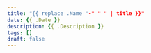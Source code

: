 ```yaml
---
title: "{{ replace .Name "-" " " | title }}"
date: {{ .Date }}
description: {{ .Description }}
tags: []
draft: false
---
```


